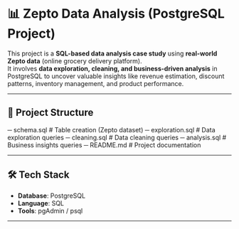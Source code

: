 # 📊 Zepto Data Analysis (PostgreSQL Project)

This project is a **SQL-based data analysis case study** using **real-world Zepto data** (online grocery delivery platform).  
It involves **data exploration, cleaning, and business-driven analysis** in PostgreSQL to uncover valuable insights like revenue estimation, discount patterns, inventory management, and product performance.  

---

## 📁 Project Structure

─ schema.sql # Table creation (Zepto dataset)
─ exploration.sql # Data exploration queries
─ cleaning.sql # Data cleaning queries
─ analysis.sql # Business insights queries
─ README.md # Project documentation


---

## 🛠️ Tech Stack

- **Database**: PostgreSQL  
- **Language**: SQL  
- **Tools**: pgAdmin / psql  

---
